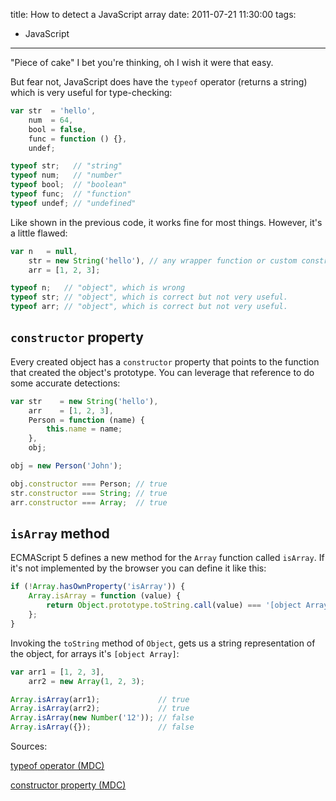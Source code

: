 title: How to detect a JavaScript array
date: 2011-07-21 11:30:00
tags:
- JavaScript
---

"Piece of cake" I bet you're thinking, oh I wish it were that easy.

But fear not, JavaScript does have the `typeof` operator (returns a string) which
is very useful for type-checking:

```javascript
var str  = 'hello',
    num  = 64,
    bool = false,
    func = function () {},
    undef;

typeof str;   // "string"
typeof num;   // "number"
typeof bool;  // "boolean"
typeof func;  // "function"
typeof undef; // "undefined"
```

Like shown in the previous code, it works fine for most things. However, it's a little flawed:


```javascript
var n   = null,
    str = new String('hello'), // any wrapper function or custom constructor
    arr = [1, 2, 3];

typeof n;   // "object", which is wrong
typeof str; // "object", which is correct but not very useful.
typeof arr; // "object", which is correct but not very useful.
```


`constructor` property
----------------------

Every created object has a `constructor` property that points to the function
that created the object's prototype. You can leverage that reference to do some
accurate detections:


```javascript
var str    = new String('hello'),
    arr    = [1, 2, 3],
    Person = function (name) {
        this.name = name;
    },
    obj;

obj = new Person('John');

obj.constructor === Person; // true
str.constructor === String; // true
arr.constructor === Array;  // true
```


`isArray` method
----------------

ECMAScript 5 defines a new method for the `Array` function called `isArray`.
If it's not implemented by the browser you can define it like this:

```javascript
if (!Array.hasOwnProperty('isArray')) {
    Array.isArray = function (value) {
        return Object.prototype.toString.call(value) === '[object Array]';
    };
}
```

Invoking the `toString` method of `Object`, gets us a string representation of
the object, for arrays it's `[object Array]`:

```javascript
var arr1 = [1, 2, 3],
    arr2 = new Array(1, 2, 3);

Array.isArray(arr1);             // true
Array.isArray(arr2);             // true
Array.isArray(new Number('12')); // false
Array.isArray({});               // false
```

Sources:

[typeof operator (MDC)](http://goo.gl/qGNiS)

[constructor property (MDC)](http://goo.gl/oOmxS)

